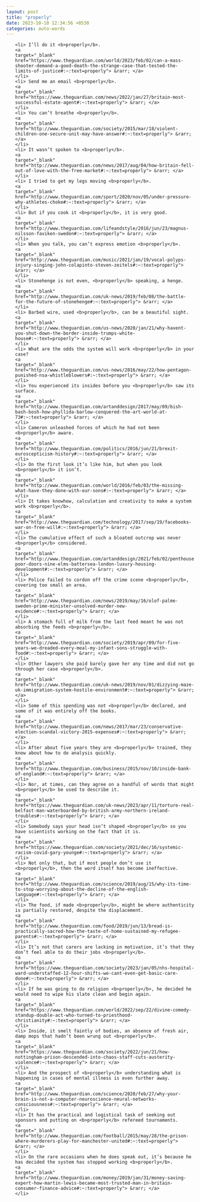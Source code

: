 ```yaml
---
layout: post
title: "properly"
date: 2023-10-10 12:34:56 +0530
categories: auto-words
---
```

<ol>

    <li> I’ll do it <b>properly</b>.
    <a 
    target="_blank" 
    href="https://www.theguardian.com/world/2023/feb/02/can-a-mass-shooter-demand-a-good-death-the-strange-case-that-tested-the-limits-of-justice#:~:text=properly"> &rarr; </a>
    </li>
    <li> Send me an email <b>properly</b>.
    <a 
    target="_blank" 
    href="https://www.theguardian.com/news/2022/jan/27/britain-most-successful-estate-agent#:~:text=properly"> &rarr; </a>
    </li>
    <li> You can’t breathe <b>properly</b>.
    <a 
    target="_blank" 
    href="http://www.theguardian.com/society/2015/mar/18/violent-children-one-secure-unit-may-have-answer#:~:text=properly"> &rarr; </a>
    </li>
    <li> It wasn’t spoken to <b>properly</b>.
    <a 
    target="_blank" 
    href="http://www.theguardian.com/news/2017/aug/04/how-britain-fell-out-of-love-with-the-free-market#:~:text=properly"> &rarr; </a>
    </li>
    <li> I tried to get my legs moving <b>properly</b>.
    <a 
    target="_blank" 
    href="http://www.theguardian.com/sport/2020/nov/05/under-pressure-why-athletes-choke#:~:text=properly"> &rarr; </a>
    </li>
    <li> But if you cook it <b>properly</b>, it is very good.
    <a 
    target="_blank" 
    href="http://www.theguardian.com/lifeandstyle/2016/jun/23/magnus-nilsson-faviken-sweden#:~:text=properly"> &rarr; </a>
    </li>
    <li> When you talk, you can’t express emotion <b>properly</b>.
    <a 
    target="_blank" 
    href="http://www.theguardian.com/music/2021/jan/19/vocal-polyps-injury-singing-john-colapinto-steven-zeitels#:~:text=properly"> &rarr; </a>
    </li>
    <li> Stonehenge is not even, <b>properly</b> speaking, a henge.
    <a 
    target="_blank" 
    href="http://www.theguardian.com/uk-news/2019/feb/08/the-battle-for-the-future-of-stonehenge#:~:text=properly"> &rarr; </a>
    </li>
    <li> Barbed wire, used <b>properly</b>, can be a beautiful sight.
    <a 
    target="_blank" 
    href="http://www.theguardian.com/us-news/2020/jan/21/why-havent-you-shut-down-the-border-inside-trumps-white-house#:~:text=properly"> &rarr; </a>
    </li>
    <li> What are the odds the system will work <b>properly</b> in your case?
    <a 
    target="_blank" 
    href="http://www.theguardian.com/us-news/2016/may/22/how-pentagon-punished-nsa-whistleblowers#:~:text=properly"> &rarr; </a>
    </li>
    <li> You experienced its insides before you <b>properly</b> saw its surface.
    <a 
    target="_blank" 
    href="http://www.theguardian.com/artanddesign/2017/may/09/bish-bash-bosh-how-phyllida-barlow-conquered-the-art-world-at-73#:~:text=properly"> &rarr; </a>
    </li>
    <li> Cameron unleashed forces of which he had not been <b>properly</b> aware.
    <a 
    target="_blank" 
    href="http://www.theguardian.com/politics/2016/jun/21/brexit-euroscepticism-history#:~:text=properly"> &rarr; </a>
    </li>
    <li> On the first look it’s like him, but when you look <b>properly</b> it isn’t.
    <a 
    target="_blank" 
    href="http://www.theguardian.com/world/2016/feb/03/the-missing-what-have-they-done-with-our-sons#:~:text=properly"> &rarr; </a>
    </li>
    <li> It takes knowhow, calculation and creativity to make a system work <b>properly</b>.
    <a 
    target="_blank" 
    href="http://www.theguardian.com/technology/2017/sep/19/facebooks-war-on-free-will#:~:text=properly"> &rarr; </a>
    </li>
    <li> The cumulative effect of such a bloated outcrop was never <b>properly</b> considered.
    <a 
    target="_blank" 
    href="http://www.theguardian.com/artanddesign/2021/feb/02/penthouses-poor-doors-nine-elms-battersea-london-luxury-housing-development#:~:text=properly"> &rarr; </a>
    </li>
    <li> Police failed to cordon off the crime scene <b>properly</b>, covering too small an area.
    <a 
    target="_blank" 
    href="http://www.theguardian.com/news/2019/may/16/olof-palme-sweden-prime-minister-unsolved-murder-new-evidence#:~:text=properly"> &rarr; </a>
    </li>
    <li> A stomach full of milk from the last feed meant he was not absorbing the feeds <b>properly</b>.
    <a 
    target="_blank" 
    href="http://www.theguardian.com/society/2019/apr/09/for-five-years-we-dreaded-every-meal-my-infant-sons-struggle-with-food#:~:text=properly"> &rarr; </a>
    </li>
    <li> Other lawyers she paid barely gave her any time and did not go through her case <b>properly</b>.
    <a 
    target="_blank" 
    href="http://www.theguardian.com/uk-news/2019/nov/01/dizzying-maze-uk-immigration-system-hostile-environment#:~:text=properly"> &rarr; </a>
    </li>
    <li> Some of this spending was not <b>properly</b> declared, and some of it was entirely off the books.
    <a 
    target="_blank" 
    href="http://www.theguardian.com/news/2017/mar/23/conservative-election-scandal-victory-2015-expenses#:~:text=properly"> &rarr; </a>
    </li>
    <li> After about five years they are <b>properly</b> trained, they know about how to do analysis quickly.
    <a 
    target="_blank" 
    href="http://www.theguardian.com/business/2015/nov/10/inside-bank-of-england#:~:text=properly"> &rarr; </a>
    </li>
    <li> Nor, at times, can they agree on a handful of words that might <b>properly</b> be used to describe it.
    <a 
    target="_blank" 
    href="https://www.theguardian.com/uk-news/2023/apr/11/torture-real-belfast-man-waterboarded-by-british-army-northern-ireland-troubles#:~:text=properly"> &rarr; </a>
    </li>
    <li> Somebody says your head isn’t shaped <b>properly</b> so you have scientists working on the fact that it is.
    <a 
    target="_blank" 
    href="https://www.theguardian.com/society/2021/dec/16/systemic-racism-covid-gary-younge#:~:text=properly"> &rarr; </a>
    </li>
    <li> Not only that, but if most people don’t use it <b>properly</b>, then the word itself has become ineffective.
    <a 
    target="_blank" 
    href="http://www.theguardian.com/science/2019/aug/15/why-its-time-to-stop-worrying-about-the-decline-of-the-english-language#:~:text=properly"> &rarr; </a>
    </li>
    <li> The food, if made <b>properly</b>, might be where authenticity is partially restored, despite the displacement.
    <a 
    target="_blank" 
    href="http://www.theguardian.com/food/2019/jun/13/bread-is-practically-sacred-how-the-taste-of-home-sustained-my-refugee-parents#:~:text=properly"> &rarr; </a>
    </li>
    <li> It’s not that carers are lacking in motivation, it’s that they don’t feel able to do their jobs <b>properly</b>.
    <a 
    target="_blank" 
    href="https://www.theguardian.com/society/2023/jan/05/nhs-hospital-ward-understaffed-12-hour-shifts-we-cant-even-get-basic-care-done#:~:text=properly"> &rarr; </a>
    </li>
    <li> If he was going to do religion <b>properly</b>, he decided he would need to wipe his slate clean and begin again.
    <a 
    target="_blank" 
    href="https://www.theguardian.com/world/2022/sep/22/divine-comedy-standup-double-act-who-turned-to-priesthood-christianity#:~:text=properly"> &rarr; </a>
    </li>
    <li> Inside, it smelt faintly of bodies, an absence of fresh air, damp mops that hadn’t been wrung out <b>properly</b>.
    <a 
    target="_blank" 
    href="https://www.theguardian.com/society/2022/jun/21/how-nottingham-prison-descended-into-chaos-staff-cuts-austerity-violence#:~:text=properly"> &rarr; </a>
    </li>
    <li> And the prospect of <b>properly</b> understanding what is happening in cases of mental illness is even further away.
    <a 
    target="_blank" 
    href="http://www.theguardian.com/science/2020/feb/27/why-your-brain-is-not-a-computer-neuroscience-neural-networks-consciousness#:~:text=properly"> &rarr; </a>
    </li>
    <li> It has the practical and logistical task of seeking out sponsors and putting on <b>properly</b> refereed tournaments.
    <a 
    target="_blank" 
    href="http://www.theguardian.com/football/2015/may/28/the-prison-where-murderers-play-for-manchester-united#:~:text=properly"> &rarr; </a>
    </li>
    <li> On the rare occasions when he does speak out, it’s because he has decided the system has stopped working <b>properly</b>.
    <a 
    target="_blank" 
    href="http://www.theguardian.com/money/2019/jan/31/money-saving-expert-how-martin-lewis-became-most-trusted-man-in-britain-consumer-finance-advice#:~:text=properly"> &rarr; </a>
    </li>